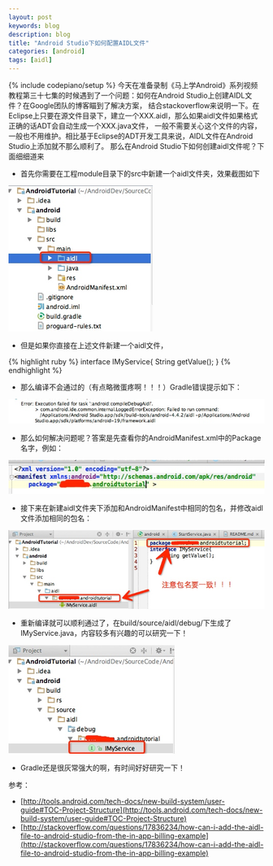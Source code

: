```yaml
---
layout: post
keywords: blog
description: blog
title: "Android Studio下如何配置AIDL文件"
categories: [android]
tags: [aidl]
---
```

{% include codepiano/setup %}
今天在准备录制《马上学Android》系列视频教程第三十七集的时候遇到了一个问题：如何在Android Studio上创建AIDL文件？在Google团队的博客瞄到了解决方案，
结合stackoverflow来说明一下。在Eclipse上只要在源文件目录下，建立一个XXX.aidl，那么如果aidl文件如果格式正确的话ADT会自动生成一个XXX.java文件，
一般不需要关心这个文件的内容，一般也不用维护。相比基于Eclipse的ADT开发工具来说，AIDL文件在Android Studio上添加就不那么顺利了。
那么在Android Studio下如何创建aidl文件呢？下面细细道来

* 首先你需要在工程module目录下的src中新建一个aidl文件夹，效果截图如下

<img src="/image/aidl/aidl1.jpeg">

* 但是如果你直接在上述文件新建一个aidl文件，

{% highlight ruby %}
interface IMyService{
    String getValue();
}
{% endhighlight %}

* 那么编译不会通过的（有点略微蛋疼啊！！！）Gradle错误提示如下：

<img src="/image/aidl/aidl3.jpeg" />

* 那么如何解决问题呢？答案是先查看你的AndroidManifest.xml中的Package名字，例如：

<img src="/image/aidl/aidl4.jpeg" />

* 接下来在新建aidl文件夹下添加和AndroidManifest中相同的包名，并修改aidl文件添加相同的包名：

<img src="/image/aidl/aidl5.jpeg" />

* 重新编译就可以顺利通过了，在build/source/aidl/debug/下生成了IMyService.java，内容较多有兴趣的可以研究一下！

<img src="/image/aidl/aidl6.jpeg" />

* Gradle还是很灰常强大的啊，有时间好好研究一下！

参考：

* [http://tools.android.com/tech-docs/new-build-system/user-guide#TOC-Project-Structure](http://tools.android.com/tech-docs/new-build-system/user-guide#TOC-Project-Structure)
* [http://stackoverflow.com/questions/17836234/how-can-i-add-the-aidl-file-to-android-studio-from-the-in-app-billing-example](http://stackoverflow.com/questions/17836234/how-can-i-add-the-aidl-file-to-android-studio-from-the-in-app-billing-example)
